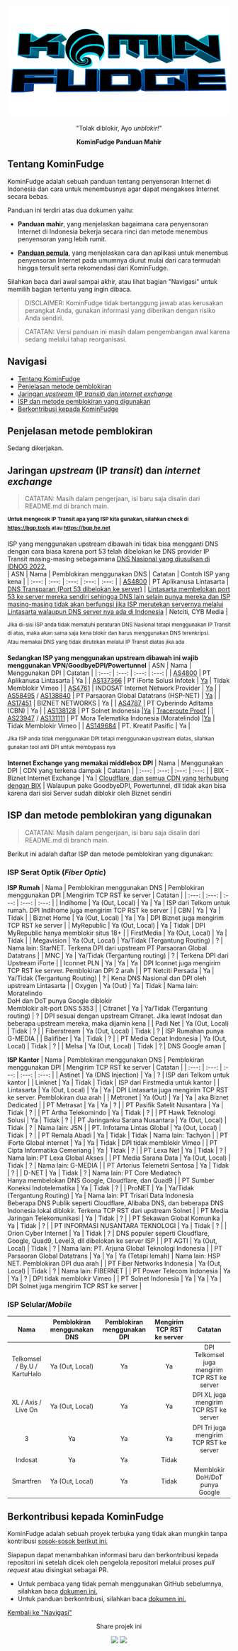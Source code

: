 <div align="center">
 <img src="/assets/icon/kominfudge-compressed.png">
 <p>"Tolak diblokir, Ayo <i>unblokir!</i>"</p>
 <p><b>KominFudge Panduan Mahir</b></p>
</div>

## Tentang KominFudge

KominFudge adalah sebuah panduan tentang penyensoran Internet di Indonesia dan cara untuk menembusnya agar dapat mengakses Internet secara bebas.

Panduan ini terdiri atas dua dokumen yaitu:

- **Panduan mahir**, yang menjelaskan bagaimana cara penyensoran Internet di Indonesia bekerja secara rinci dan metode menembus penyensoran yang lebih rumit.

- [**Panduan pemula**](README.md), yang menjelaskan cara dan aplikasi untuk menembus penyensoran Internet pada umumnya diurut mulai dari cara termudah hingga tersulit serta rekomendasi dari KominFudge.

Silahkan baca dari awal sampai akhir, atau lihat bagian "Navigasi" untuk memilih bagian tertentu yang ingin dibaca.

>DISCLAIMER: KominFudge tidak bertanggung jawab atas kerusakan perangkat Anda, gunakan informasi yang diberikan dengan risiko Anda sendiri.

>CATATAN: Versi panduan ini masih dalam pengembangan awal karena sedang melalui tahap reorganisasi.

## Navigasi

- [Tentang KominFudge](#tentang-kominfudge)
- [Penjelasan metode pemblokiran](#Penjelasan-metode-pemblokiran)
- [Jaringan *upstream* (IP *transit*) dan *internet exchange*](#jaringan-upstream-ip-transit-dan-internet-exchange)
- [ISP dan metode pemblokiran yang digunakan](ISP-dan-metode-pemblokiran-yang-digunakan)
- [Berkontribusi kepada KominFudge](#berkontribusi-kepada-kominfudge)

## Penjelasan metode pemblokiran

Sedang dikerjakan.

## Jaringan *upstream* (IP *transit*) dan *internet exchange*

> CATATAN: Masih dalam pengerjaan, isi baru saja disalin dari README.md di branch main.

<sup><b>Untuk mengecek IP Transit apa yang ISP kita gunakan, silahkan check di https://bgp.tools atau https://bgp.he.net</b></sup><br>

ISP yang menggunakan upstream dibawah ini tidak bisa mengganti DNS dengan cara biasa karena port 53 telah dibelokan ke DNS provider IP Transit masing-masing sebagaimana <a href="https://youtu.be/q1706yrzzws?t=18927">DNS Nasional yang diusulkan di IDNOG 2022.</a><br>
| ASN | Nama | Pemblokiran menggunakan DNS | Catatan | Contoh ISP yang kena |
| :---: | :---: | :---: | :---: | :---: |
| [AS4800](https://bgp.tools/as/4800) | PT Aplikanusa Lintasarta | [DNS Transparan (Port 53 dibelokan ke server)](assets/proofs/png/AS4800-1.png?raw=1) | [Lintasarta membelokan port 53 ke server mereka sendiri sehingga DNS lain selain punya mereka dan ISP masing-masing tidak akan berfungsi jika ISP merutekan servernya melalui Lintasarta walaupun DNS server nya ada di Indonesia](assets/proofs/png/AS4800-2.png?raw=1) | Netciti, CYB Media |

<sup style="text-align:center;">Jika di-sisi ISP anda tidak mematuhi peraturan DNS Nasional tetapi menggunakan IP Transit di atas, maka akan sama saja kena blokir dan harus menggunakan DNS terenkripsi.<br>Atau memakai DNS yang tidak dirutekan melalui IP Transit diatas jika ada</sup><br>

<b>Sedangkan ISP yang menggunakan upstream dibawah ini wajib menggunakan VPN/GoodbyeDPI/Powertunnel</b>
| ASN | Nama | Menggunakan DPI | Catatan |
| :---: | :---: | :---: | :---: |
| [AS4800](https://bgp.tools/as/4800) | PT Aplikanusa Lintasarta | Ya |
| [AS137366](https://bgp.tools/as/137366) | PT iForte Solusi Infotek | [Ya](assets/image.png?raw=1) | Tidak Memblokir Vimeo |
| [AS4761](https://bgp.tools/as/4761) | INDOSAT Internet Network Provider | [Ya](assets/proofs/png/AS23951-AS4761.png?raw=1) |
| [AS58495](https://bgp.tools/as/58495) / [AS138840](https://bgp.tools/as/138840) | PT Parsaoran Global Datatrans (HSP-NET) | [Ya](assets/proofs/png/AS58495-HSP-IX.png?raw=1) |
| [AS17451](https://bgp.tools/as/17451) | BIZNET NETWORKS | Ya |
| [AS4787](https://bgp.tools/as/4787) | PT Cyberindo Aditama (CBN) | Ya |
| [AS138128](https://bgp.tools/as/138128) | PT Solnet Indonesia |[Ya](assets/proofs/png/AS138128-DPI-Proof.png?raw=1) | [Traceroute Proof](assets/proofs/png/AS138128-DPI-Traceroute.png?raw=1) |
| [AS23947](https://bgp.tools/as/23947) / [AS131111](https://bgp.tools/as/131111) | PT Mora Telematika Indonesia (Moratelindo) |[Ya](assets/proofs/png/DPI-Moratel.png?raw=1) | Tidak Memblokir Vimeo |
| [AS149684](https://bgp.tools/as/149684) | PT. Kreatif Pasific | Ya | 

<sup style="text-align:center;">Jika ISP anda tidak menggunakan DPI tetapi menggunakan upstream diatas, silahkan gunakan tool anti DPI untuk membypass nya</sup><br>

<b>Internet Exchange yang memakai middlebox DPI</b>
| Nama | Menggunakan DPI | CDN yang terkena dampak | Catatan |
| :---: | :---: | :---: | :---: |
| BIX - Biznet Internet Exchange | Ya | [Cloudflare, dan semua CDN yang terhubung dengan BIX](assets/proofs/png/BIX.png?raw=1) | Walaupun pake GoodbyeDPI, Powertunnel, dll tidak akan bisa karena dari sisi Server sudah diblokir oleh Biznet sendiri

## ISP dan metode pemblokiran yang digunakan

> CATATAN: Masih dalam pengerjaan, isi baru saja disalin dari README.md di branch main.

Berikut ini adalah daftar ISP dan metode pemblokiran yang digunakan:

### ISP Serat Optik (*Fiber Optic*) 
**ISP Rumah**
| Nama | Pemblokiran menggunakan DNS | Pemblokiran menggunakan DPI | Mengirim TCP RST ke server | Catatan |
| :---: | :---: | :---: | :---: | :---: |
| Indihome | Ya (Out, Local) | Ya | Ya | ISP dari Telkom untuk rumah. DPI Indihome juga mengirim TCP RST ke server |
| CBN | Ya | Ya | Tidak |
| Biznet Home | Ya (Out, Local) | Ya | Ya | DPI Biznet juga mengirim TCP RST ke server |
| MyRepublic | Ya (Out, Local) | Ya | Tidak | DPI MyRepublic hanya memblokir situs 18+ |
| FirstMedia | Ya (Out, Local) | Ya | Tidak |
| Megavision | Ya (Out, Local) | Ya/Tidak (Tergantung Routing) | ? | Nama lain: StarNET. Terkena DPI dari upstream PT Parsaoran Global Datatrans |
| MNC | Ya | Ya/Tidak (Tergantung routing) | ? | Terkena DPI dari Upstream iForte |
| Iconnet PLN | Ya | Ya | Ya | DPI Iconnet juga mengirim TCP RST ke server. Pemblokiran DPI 2 arah |
| PT Netciti Persada | Ya | Ya/Tidak (Tergantung Routing) | ? | Kena DNS Nasional dan DPI oleh upstream Lintasarta |
| Oxygen | Ya (Out) | Ya | Tidak | Nama lain: Moratelindo <br /> DoH dan DoT punya Google diblokir <br>Memblokir alt-port DNS 5353 |
| Citranet | Ya | Ya/Tidak (Tergantung routing) | ? | DPI sesuai dengan upstream Citranet. Jika lewat Indosat dan beberapa upstream mereka, maka dijamin kena |
| Padi Net | Ya (Out, Local) | Tidak | ? |
| Fiberstream | Ya (Out, Local) | Tidak | ? | ISP Rumahan punya G-MEDIA |
| Balifiber | Ya | Tidak | ? |
| PT Media Cepat Indonesia | Ya (Out, Local) | Tidak | ? |
| Melsa | Ya (Out, Local) | Tidak | ? | DNS Google aman |

**ISP Kantor**
| Nama | Pemblokiran menggunakan DNS | Pemblokiran menggunakan DPI | Mengirim TCP RST ke server | Catatan |
| :---: | :---: | :---: | :---: | :---: |
| Astinet | Ya (DNS Injection) | Ya | ? | ISP dari Telkom untuk kantor |
| Linknet | Ya | Tidak | Tidak | ISP dari Firstmedia untuk kantor |
| Lintasarta | Ya (Out, Local) | Ya | Ya | DPI Lintasarta juga mengirim TCP RST ke server. Pemblokiran dua arah |
| Metronet | Ya (Out) | Ya | Ya | aka Biznet Dedicated |
| PT Metrasat | Ya | Ya | ? |
| PT Pasifik Satelit Nusantara | Ya | Tidak | ? |
| PT Artha Telekomindo | Ya | Tidak | ? |
| PT Hawk Teknologi Solusi | Ya | Tidak | ? |
| PT Jaringanku Sarana Nusantara | Ya (Out, Local) | Tidak | ? | Nama lain: JSN |
| PT. Infotama Lintas Global | Ya (Out, Local) | Tidak | ? |
| PT Remala Abadi | Ya | Tidak | Tidak | Nama lain: Tachyon |
| PT iForte Global internet | Ya | Ya | Tidak | DPI tidak memblokir Vimeo |
| PT Cipta Informatika Cemeriang | Ya | Tidak | ? |
| PT Lexa Net | Ya | Tidak | ? | Nama lain: PT Lexa Global Akses |
| PT Media Sarana Data  | Ya (Out, Local) | Tidak | ? | Nama lain: G-MEDIA |
| PT Artorius Telemetri Sentosa | Ya | Tidak | ? |
| D-NET | Ya | Tidak | ? | Nama lain: PT Core Mediatech <br />Hanya membelokan DNS Google, Cloudflare, dan Quad9 |
| PT Sumber Koneksi Indotelematika | Ya | Tidak | ? |
| ProNET | Ya | Ya/Tidak (Tergantung Routing) | Ya | Nama lain: PT Trisari Data Indonesia<br />Beberapa DNS Publik seperti Cloudflare, Alibaba DNS, dan beberapa DNS Indonesia lokal diblokir. Terkena TCP RST dari upstream Solnet  |
| PT Media Jaringan Telekomunikasi | Ya | Tidak | ? |
| PT Sekawan Global Komunika | Ya | Tidak | ? |
| PT INFORMASI NUSANTARA TEKNOLOGI | Ya | Tidak | ? |
| Orion Cyber Internet | Ya | Tidak | ? | DNS populer seperti Cloudflare, Google, Quad9, Level3, dll dibelokan ke server ISP |
| PT AGTI | Ya (Out, Local) | Tidak | ? | Nama lain: PT. Arjuna Global Teknologi Indonesia |
| PT Parsaoran Global Datatrans | Ya | Ya | Ya (Tetapi lemah) | Nama lain: HSP NET. Pemblokiran DPI dua arah |
| PT Fiber Networks Indonesia | Ya (Out, Local) | Tidak | ? | Nama lain: FIBERNET |
| PT Power Telecom Indonesia | Ya | Ya | ? | DPI tidak memblokir Vimeo |
| PT Solnet Indonesia | Ya | Ya | Ya | DPI Solnet juga mengirim TCP RST ke server |

### ISP Selular/*Mobile*
| Nama | Pemblokiran menggunakan DNS | Pemblokiran menggunakan DPI | Mengirim TCP RST ke server |  Catatan |
| :---: | :---: | :---: | :---: | :---: |
| Telkomsel / By.U / KartuHalo | Ya (Out, Local) | Ya | Ya | DPI Telkomsel juga mengirim TCP RST ke server |
| XL / Axis / Live On | Ya (Out, Local) | Ya | Ya | DPI XL juga mengirim TCP RST ke server | 
| 3 | Ya | Ya | Ya | DPI Tri juga mengirim TCP RST ke server |
| Indosat | Ya | Ya | Tidak |
| Smartfren | Ya (Out, Local) | Ya | Tidak | Memblokir DoH/DoT punya Google |

## Berkontribusi kepada KominFudge

KominFudge adalah sebuah proyek terbuka yang tidak akan mungkin tanpa kontribusi [sosok-sosok berikut ini.](CREDITS.md)

Siapapun dapat menambahkan informasi baru dan berkontribusi kepada repositori ini setelah dicek oleh pengelola repositori melalui proses *pull request* atau disingkat sebagai PR.

- Untuk pembaca yang tidak pernah menggunakan GitHub sebelumnya, silahkan baca [dokumen ini.](masih-placeholder-contrib-tutorial)
- Untuk panduan berkontribusi, silahkan baca [dokumen ini.](CONTRIBUTING.md)

[Kembali ke "Navigasi"](#navigasi)

<p align="center">Share projek ini</p>
<div id="sosial">
 <p align="center">
  <a href="https://twitter.com/intent/tweet?text=https%3A//github.com/MeFinity/KominFudge%20%23BlokirKominfo%20%23BlokirGakPakeMikir"><img src="https://img.shields.io/badge/Twitter-blue?style=flat&logo=twitter&logoColor=white"/></a>
  <a href="https://www.facebook.com/sharer/sharer.php?u=https%3A//github.com/MeFinity/KominFudge"><img src="https://img.shields.io/badge/Facebook-1877F2?style=flat&logo=facebook&logoColor=white"/></a>
 </p>
</div>
